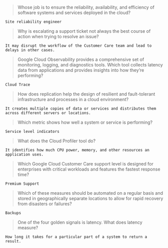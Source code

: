 > Whose job is to ensure the reliability, availability, and efficiency of software systems and services deployed in the cloud?
```
Site reliability engineer
```

> Why is escalating a support ticket not always the best course of action when trying to resolve an issue?
```
It may disrupt the workflow of the Customer Care team and lead to delays in other cases.
```

> Google Cloud Observability provides a comprehensive set of monitoring, logging, and diagnostics tools. Which tool collects latency data from applications and provides insights into how they’re performing?
```
Cloud Trace
```

> How does replication help the design of resilient and fault-tolerant infrastructure and processes in a cloud environment?
```
It creates multiple copies of data or services and distributes them across different servers or locations.
```

>  Which metric shows how well a system or service is performing?
```
Service level indicators
```

> What does the Cloud Profiler tool do?
```
It identifies how much CPU power, memory, and other resources an application uses.
```

> Which Google Cloud Customer Care support level is designed for enterprises with critical workloads and features the fastest response time?
```
Premium Support
```

> Which of these measures should be automated on a regular basis and stored in geographically separate locations to allow for rapid recovery from disasters or failures?
```
Backups
```

> One of the four golden signals is latency. What does latency measure?
```
How long it takes for a particular part of a system to return a result.
```
